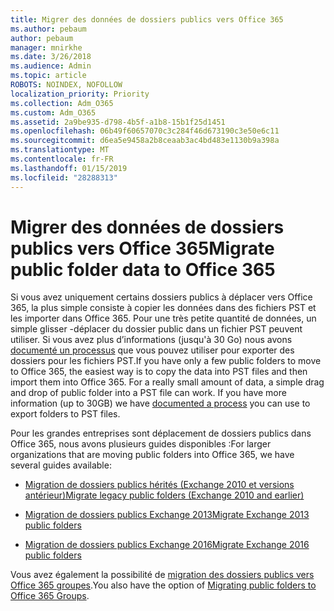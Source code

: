 ```yaml
---
title: Migrer des données de dossiers publics vers Office 365
ms.author: pebaum
author: pebaum
manager: mnirkhe
ms.date: 3/26/2018
ms.audience: Admin
ms.topic: article
ROBOTS: NOINDEX, NOFOLLOW
localization_priority: Priority
ms.collection: Adm_O365
ms.custom: Adm_O365
ms.assetid: 2a9be935-d798-4b5f-a1b8-15b1f25d1451
ms.openlocfilehash: 06b49f60657070c3c284f46d673190c3e50e6c11
ms.sourcegitcommit: d6ea5e9458a2b8ceaab3ac4bd483e1130b9a398a
ms.translationtype: MT
ms.contentlocale: fr-FR
ms.lasthandoff: 01/15/2019
ms.locfileid: "28288313"
---
```

# <a name="migrate-public-folder-data-to-office-365"></a><span data-ttu-id="c8dcc-102">Migrer des données de dossiers publics vers Office 365</span><span class="sxs-lookup"><span data-stu-id="c8dcc-102">Migrate public folder data to Office 365</span></span>

<span data-ttu-id="c8dcc-p101">Si vous avez uniquement certains dossiers publics à déplacer vers Office 365, la plus simple consiste à copier les données dans des fichiers PST et les importer dans Office 365. Pour une très petite quantité de données, un simple glisser -déplacer du dossier public dans un fichier PST peuvent utiliser. Si vous avez plus d’informations (jusqu'à 30 Go) nous avons [documenté un processus](https://technet.microsoft.com/en-us/library/dn874017%28v=exchg.150%29.aspx#PSTMigrate) que vous pouvez utiliser pour exporter des dossiers pour les fichiers PST.</span><span class="sxs-lookup"><span data-stu-id="c8dcc-p101">If you have only a few public folders to move to Office 365, the easiest way is to copy the data into PST files and then import them into Office 365. For a really small amount of data, a simple drag and drop of public folder into a PST file can work. If you have more information (up to 30GB) we have [documented a process](https://technet.microsoft.com/en-us/library/dn874017%28v=exchg.150%29.aspx#PSTMigrate) you can use to export folders to PST files.</span></span> 
  
<span data-ttu-id="c8dcc-106">Pour les grandes entreprises sont déplacement de dossiers publics dans Office 365, nous avons plusieurs guides disponibles :</span><span class="sxs-lookup"><span data-stu-id="c8dcc-106">For larger organizations that are moving public folders into Office 365, we have several guides available:</span></span>
  
- [<span data-ttu-id="c8dcc-107">Migration de dossiers publics hérités (Exchange 2010 et versions antérieur)</span><span class="sxs-lookup"><span data-stu-id="c8dcc-107">Migrate legacy public folders (Exchange 2010 and earlier)</span></span>](https://technet.microsoft.com/en-us/library/dn874017%28v=exchg.150%29.aspx)
    
- [<span data-ttu-id="c8dcc-108">Migration de dossiers publics Exchange 2013</span><span class="sxs-lookup"><span data-stu-id="c8dcc-108">Migrate Exchange 2013 public folders</span></span>](https://technet.microsoft.com/en-us/library/mt798260%28v=exchg.150%29.aspx)
    
- [<span data-ttu-id="c8dcc-109">Migration de dossiers publics Exchange 2016</span><span class="sxs-lookup"><span data-stu-id="c8dcc-109">Migrate Exchange 2016 public folders</span></span>](https://technet.microsoft.com/en-us/library/mt798260%28v=exchg.160%29.aspx)
    
<span data-ttu-id="c8dcc-110">Vous avez également la possibilité de [migration des dossiers publics vers Office 365 groupes](https://technet.microsoft.com/library/mt843872%28v=exchg.150%29.aspx).</span><span class="sxs-lookup"><span data-stu-id="c8dcc-110">You also have the option of [Migrating public folders to Office 365 Groups](https://technet.microsoft.com/library/mt843872%28v=exchg.150%29.aspx).</span></span>
  


